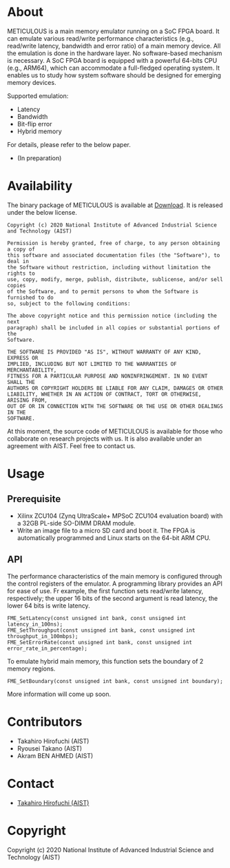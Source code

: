 # About

METICULOUS is a main memory emulator running on a SoC FPGA board.
It can emulate various read/write performance characteristics (e.g., read/write
latency, bandwidth and error ratio) of a main memory device.
All the emulation is done in the hardware layer.
No software-based mechanism is necessary.
A SoC FPGA board is equipped with a powerful 64-bits CPU (e.g., ARM64), which can accommodate a full-fledged operating system.
It enables us to study how system software should be designed for emerging memory devices.

Supported emulation:
- Latency
- Bandwidth
- Bit-flip error
- Hybrid memory

For details, please refer to the below paper.
- (In preparation)


# Availability

The binary package of METICULOUS is available at [Download]().
It is released under the below license.
```
Copyright (c) 2020 National Institute of Advanced Industrial Science and Technology (AIST)

Permission is hereby granted, free of charge, to any person obtaining a copy of
this software and associated documentation files (the "Software"), to deal in
the Software without restriction, including without limitation the rights to
use, copy, modify, merge, publish, distribute, sublicense, and/or sell copies
of the Software, and to permit persons to whom the Software is furnished to do
so, subject to the following conditions:

The above copyright notice and this permission notice (including the next
paragraph) shall be included in all copies or substantial portions of the
Software.

THE SOFTWARE IS PROVIDED "AS IS", WITHOUT WARRANTY OF ANY KIND, EXPRESS OR
IMPLIED, INCLUDING BUT NOT LIMITED TO THE WARRANTIES OF MERCHANTABILITY,
FITNESS FOR A PARTICULAR PURPOSE AND NONINFRINGEMENT. IN NO EVENT SHALL THE
AUTHORS OR COPYRIGHT HOLDERS BE LIABLE FOR ANY CLAIM, DAMAGES OR OTHER
LIABILITY, WHETHER IN AN ACTION OF CONTRACT, TORT OR OTHERWISE, ARISING FROM,
OUT OF OR IN CONNECTION WITH THE SOFTWARE OR THE USE OR OTHER DEALINGS IN THE
SOFTWARE.
```

At this moment, the source code of METICULOUS is available for those who collaborate on research projects with us.
It is also available under an agreement with AIST. Feel free to contact us.


# Usage

## Prerequisite

- Xilinx ZCU104 (Zynq UltraScale+ MPSoC ZCU104 evaluation board) with a 32GB
  PL-side SO-DIMM DRAM module.
- Write an image file to a micro SD card and boot it. The FPGA is automatically
  programmed and Linux starts on the 64-bit ARM CPU.

## API

The performance characteristics of the main memory is configured through the
control registers of the emulator.
A programming library provides an API for ease of use.
Fr example, the first function sets read/write latency, respectively; the upper
16 bits of the second argument is read latency, the lower 64 bits is write
latency.
```
FME_SetLatency(const unsigned int bank, const unsigned int latency_in_100ns);
FME_SetThroughput(const unsigned int bank, const unsigned int throughput_in_100mbps);
FME_SetErrorRate(const unsigned int bank, const unsigned int error_rate_in_percentage);
```

To emulate hybrid main memory, this function sets the boundary of 2 memory regions.
```
FME_SetBoundary(const unsigned int bank, const unsigned int boundary);
```

More information will come up soon.


# Contributors

- Takahiro Hirofuchi (AIST)
- Ryousei Takano (AIST)
- Akram BEN AHMED (AIST)


# Contact

- [Takahiro Hirofuchi (AIST)](https://takahiro-hirofuchi.github.io)


# Copyright

Copyright (c) 2020 National Institute of Advanced Industrial Science and Technology (AIST)
